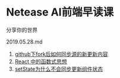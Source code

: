 # Netease AI前端早读课

分享你的世界

2019.05.28.md
1. [github下fork后如何同步源的新更新内容](https://www.zhihu.com/question/28676261)
1. [React 中的函数式思想](https://justclear.github.io/functional-in-react/)
1. [setState为什么不会同步更新组件状态](https://zhuanlan.zhihu.com/p/25990883)